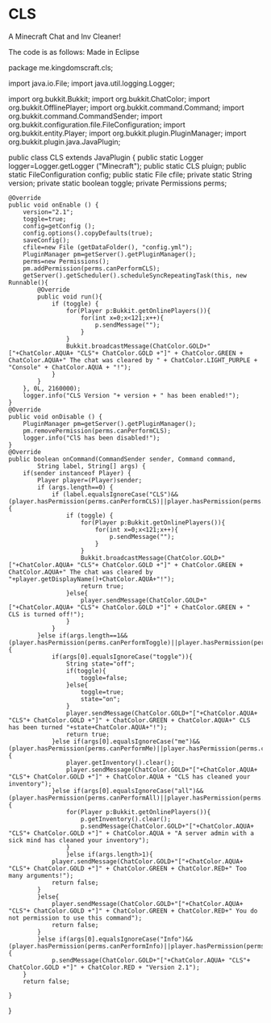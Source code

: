CLS
===

A Minecraft Chat and Inv Cleaner!


The code is as follows: Made in Eclipse


package me.kingdomscraft.cls;

import java.io.File;
import java.util.logging.Logger;

import org.bukkit.Bukkit;
import org.bukkit.ChatColor;
import org.bukkit.OfflinePlayer;
import org.bukkit.command.Command;
import org.bukkit.command.CommandSender;
import org.bukkit.configuration.file.FileConfiguration;
import org.bukkit.entity.Player;
import org.bukkit.plugin.PluginManager;
import org.bukkit.plugin.java.JavaPlugin;

public class CLS extends JavaPlugin {
  public static Logger logger=Logger.getLogger ("Minecraft");
	public static CLS pluign;
	public static FileConfiguration config;
	public static File cfile;
	private static String version;
	private static boolean toggle;
	private Permissions perms;
	
	@Override
	public void onEnable () {
		version="2.1";
		toggle=true;
		config=getConfig ();
		config.options().copyDefaults(true);
		saveConfig();
		cfile=new File (getDataFolder(), "config.yml");
		PluginManager pm=getServer().getPluginManager();
		perms=new Permissions();
		pm.addPermission(perms.canPerformCLS);
		getServer().getScheduler().scheduleSyncRepeatingTask(this, new Runnable(){
			@Override
			public void run(){
				if (toggle) {
					for(Player p:Bukkit.getOnlinePlayers()){
						for(int x=0;x<121;x++){
							p.sendMessage("");
						}
					}
					Bukkit.broadcastMessage(ChatColor.GOLD+"["+ChatColor.AQUA+ "CLS"+ ChatColor.GOLD +"]" + ChatColor.GREEN + ChatColor.AQUA+" The chat was cleared by " + ChatColor.LIGHT_PURPLE + "Console" + ChatColor.AQUA + "!");
				}
			}
		}, 0L, 2160000);
		logger.info("CLS Version "+ version + " has been enabled!");
	}
	@Override
	public void onDisable () {
		PluginManager pm=getServer().getPluginManager();
		pm.removePermission(perms.canPerformCLS);
		logger.info("ClS has been disabled!");
	}
	@Override
	public boolean onCommand(CommandSender sender, Command command,
			String label, String[] args) {
		if(sender instanceof Player) {
			Player player=(Player)sender;
			if (args.length==0) {
				if (label.equalsIgnoreCase("CLS")&&(player.hasPermission(perms.canPerformCLS)||player.hasPermission(perms.canPreformAll))) {
					if (toggle) {
						for(Player p:Bukkit.getOnlinePlayers()){
							for(int x=0;x<121;x++){
								p.sendMessage("");
							}
						}
						Bukkit.broadcastMessage(ChatColor.GOLD+"["+ChatColor.AQUA+ "CLS"+ ChatColor.GOLD +"]" + ChatColor.GREEN + ChatColor.AQUA+" The chat was cleared by "+player.getDisplayName()+ChatColor.AQUA+"!");
						return true;
					}else{
						player.sendMessage(ChatColor.GOLD+"["+ChatColor.AQUA+ "CLS"+ ChatColor.GOLD +"]" + ChatColor.GREEN + " CLS is turned off!");
					}
				}
			}else if(args.length==1&&(player.hasPermission(perms.canPerformToggle)||player.hasPermission(perms.canPreformAll))){
				if(args[0].equalsIgnoreCase("toggle")){
					String state="off";
					if(toggle){
						toggle=false;
					}else{
						toggle=true;
						state="on";
					}
					player.sendMessage(ChatColor.GOLD+"["+ChatColor.AQUA+ "CLS"+ ChatColor.GOLD +"]" + ChatColor.GREEN + ChatColor.AQUA+" CLS has been turned "+state+ChatColor.AQUA+"!");
					return true;
				}else if(args[0].equalsIgnoreCase("me")&&(player.hasPermission(perms.canPerformMe)||player.hasPermission(perms.canPreformAll))){
					player.getInventory().clear();
					player.sendMessage(ChatColor.GOLD+"["+ChatColor.AQUA+ "CLS"+ ChatColor.GOLD +"]" + ChatColor.AQUA + "CLS has cleaned your inventory");
				}else if(args[0].equalsIgnoreCase("all")&&(player.hasPermission(perms.canPerformAll)||player.hasPermission(perms.canPreformAll))){
					for(Player p:Bukkit.getOnlinePlayers()){
						p.getInventory().clear();
					    p.sendMessage(ChatColor.GOLD+"["+ChatColor.AQUA+ "CLS"+ ChatColor.GOLD +"]" + ChatColor.AQUA + "A server admin with a sick mind has cleaned your inventory");
					}
					}else if(args.length>1){
				player.sendMessage(ChatColor.GOLD+"["+ChatColor.AQUA+ "CLS"+ ChatColor.GOLD +"]" + ChatColor.GREEN + ChatColor.RED+" Too many arguments!");
				return false;
			}
			}else{
				player.sendMessage(ChatColor.GOLD+"["+ChatColor.AQUA+ "CLS"+ ChatColor.GOLD +"]" + ChatColor.GREEN + ChatColor.RED+" You do not permission to use this command");
				return false;
			}
			}else if(args[0].equalsIgnoreCase("Info")&&(player.hasPermission(perms.canPerformInfo)||player.hasPermission(perms.canPerformInfo))){
				p.sendMessage(ChatColor.GOLD+"["+ChatColor.AQUA+ "CLS"+ ChatColor.GOLD +"]" + ChatColor.RED + "Version 2.1");	
		}
		return false;
	
	}	
}


